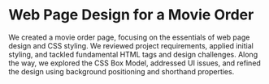 # Web Page Design for a Movie Order

We created a movie order page, focusing on the essentials of web page design and CSS styling. We reviewed project requirements, applied initial styling, and tackled fundamental HTML tags and design challenges. Along the way, we explored the CSS Box Model, addressed UI issues, and refined the design using background positioning and shorthand properties.

